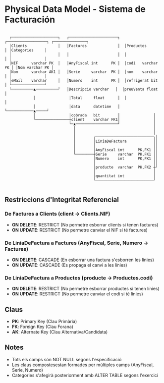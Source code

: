 # Physical Data Model - Sistema de Facturación

```text
                                                                                      
  ┌─────────────────────┐   ┌──────────────────────┐  ┌──────────────────┐ ┌───────────────┐  
  │Clients              │   │Factures              │  │Productes         │ │Categories     │  
  │                     │   │                      │  │                  │ │               │  
  │NIF      varchar PK  │   │AnyFiscal int      PK │  │codi   varchar PK │ │Nom varchar PK │  
  │Nom      varchar AK1 │   │Serie     varchar  PK │  │nom    varchar    │ │               │  
  │eMail    varchar     │   │Numero    int      PK │  │refrigerat bit    │ └───────────────┘  
  └──────────▲──────────┘   │Descripcio varchar   │  │preuVenta float   │                    
             │               │Total     float      │  │                  │                    
             │               │data      datetime   │  └────────────▲─────┘                    
             │               │cobrada   bit        │               │                          
             └───────────────┼client    varchar FK1│               │                          
                             └─▲───────────────────┘               │                          
                               │                                   │                          
                               │                                   │                          
                               │        ┌──────────────────────────┐│                         
                               │        │LiniaDeFactura            ││                         
                               │        │                          ││                         
                               │        │AnyFiscal int      PK,FK1 ││                         
                               └────────┼Serie     varchar  PK,FK1 ││                         
                                        │Numero    int      PK,FK1 ││                         
                                        │                          ││                         
                                        │producte  varchar  PK,FK2 ┼┘                         
                                        │                          │                          
                                        │quantitat int             │                          
                                        └──────────────────────────┘                          
                                                                                      
```

## Restriccions d'Integritat Referencial

### De Factures a Clients (client → Clients.NIF)
- **ON DELETE**: RESTRICT (No permetre esborrar clients si tenen factures)
- **ON UPDATE**: RESTRICT (No permetre canviar el NIF si té factures)

### De LiniaDeFactura a Factures (AnyFiscal, Serie, Numero → Factures)
- **ON DELETE**: CASCADE (En esborrar una factura s'esborren les línies)
- **ON UPDATE**: CASCADE (Es propaga el canvi a les línies)

### De LiniaDeFactura a Productes (producte → Productes.codi)
- **ON DELETE**: RESTRICT (No permetre esborrar productes si tenen línies)
- **ON UPDATE**: RESTRICT (No permetre canviar el codi si té línies)

## Claus

- **PK**: Primary Key (Clau Primària)
- **FK**: Foreign Key (Clau Forana)
- **AK**: Alternate Key (Clau Alternativa/Candidata)

## Notes

- Tots els camps són NOT NULL segons l'especificació
- Les claus compostesestan formades per múltiples camps (AnyFiscal, Serie, Numero)
- Categories s'afegirà posteriorment amb ALTER TABLE segons l'exercici
